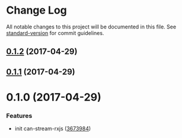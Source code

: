 # Change Log

All notable changes to this project will be documented in this file. See [standard-version](https://github.com/conventional-changelog/standard-version) for commit guidelines.

<a name="0.1.2"></a>
## [0.1.2](http://web-mech/can-stream-rxjs/compare/v0.1.1...v0.1.2) (2017-04-29)



<a name="0.1.1"></a>
## [0.1.1](http://web-mech/can-stream-rxjs/compare/v0.1.0...v0.1.1) (2017-04-29)



<a name="0.1.0"></a>
# 0.1.0 (2017-04-29)


### Features

* init can-stream-rxjs ([3673984](http://web-mech/can-stream-rxjs/commits/3673984))
